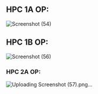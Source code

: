 ## HPC 1A OP:

![Screenshot (54)](https://github.com/dipakjagtap29/hd/assets/69413168/784d894a-4870-490e-ac3d-d3bfa306b928)

## HPC 1B OP:
![Screenshot (56)](https://github.com/dipakjagtap29/hd/assets/69413168/8933873b-480a-4b25-874d-9a94fad41c26)

### HPC 2A OP:
![Uploading Screenshot (57).png…]()
